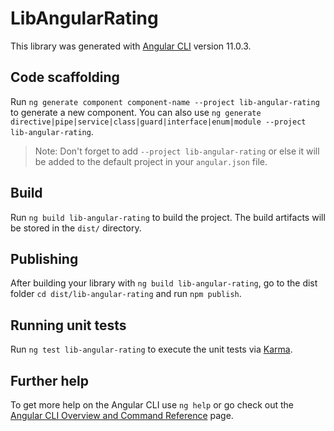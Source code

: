 # LibAngularRating

This library was generated with [Angular CLI](https://github.com/angular/angular-cli) version 11.0.3.

## Code scaffolding

Run `ng generate component component-name --project lib-angular-rating` to generate a new component. You can also use `ng generate directive|pipe|service|class|guard|interface|enum|module --project lib-angular-rating`.
> Note: Don't forget to add `--project lib-angular-rating` or else it will be added to the default project in your `angular.json` file. 

## Build

Run `ng build lib-angular-rating` to build the project. The build artifacts will be stored in the `dist/` directory.

## Publishing

After building your library with `ng build lib-angular-rating`, go to the dist folder `cd dist/lib-angular-rating` and run `npm publish`.

## Running unit tests

Run `ng test lib-angular-rating` to execute the unit tests via [Karma](https://karma-runner.github.io).

## Further help

To get more help on the Angular CLI use `ng help` or go check out the [Angular CLI Overview and Command Reference](https://angular.io/cli) page.
